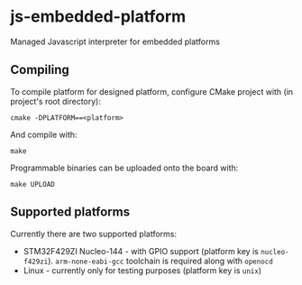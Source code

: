 # js-embedded-platform
Managed Javascript interpreter for embedded platforms

## Compiling

To compile platform for designed platform, configure CMake project with (in project's root directory):
```
cmake -DPLATFORM==<platform>
```

And compile with:
```
make
```

Programmable binaries can be uploaded onto the board with:
```
make UPLOAD
```

## Supported platforms
Currently there are two supported platforms:
* STM32F429ZI Nucleo-144 - with GPIO support (platform key is `nucleo-f429zi`). `arm-none-eabi-gcc` toolchain is required along with `openocd`
* Linux - currently only for testing purposes (platform key is `unix`)
